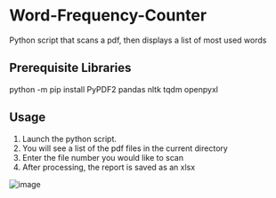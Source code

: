 # Word-Frequency-Counter
Python script that scans a pdf, then displays a list of most used words

## Prerequisite Libraries
python -m pip install PyPDF2 pandas nltk tqdm openpyxl

## Usage
1. Launch the python script.
2. You will see a list of the pdf files in the current directory
3. Enter the file number you would like to scan
4. After processing, the report is saved as an xlsx

![image](https://github.com/thatdecade/Word-Frequency-Counter/assets/6401110/dec37900-327b-4358-b718-016a1aa9604f)

